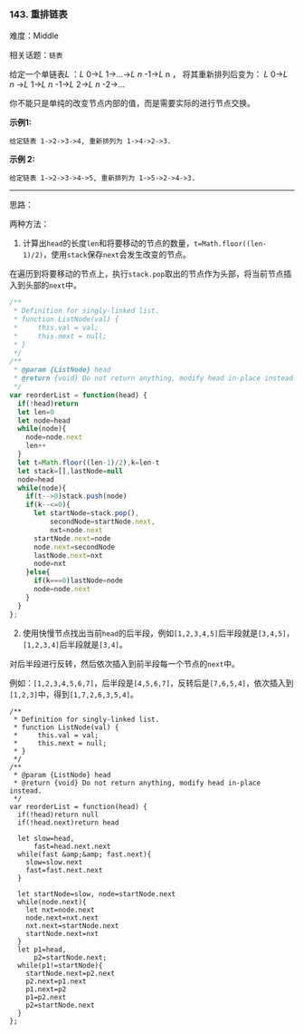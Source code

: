 ### 143. 重排链表

难度：Middle

相关话题：`链表`

给定一个单链表*L* ：*L* 0&rarr;*L* 1&rarr;&hellip;&rarr;*L* *n* -1&rarr;*L* n ，
将其重新排列后变为： *L* 0&rarr;*L* *n* &rarr;*L* 1&rarr;*L* *n* -1&rarr;*L* 2&rarr;*L* *n* -2&rarr;&hellip;



你不能只是单纯的改变节点内部的值，而是需要实际的进行节点交换。



**示例1:** 



```
给定链表 1->2->3->4, 重新排列为 1->4->2->3.
```


**示例 2:** 



```
给定链表 1->2->3->4->5, 重新排列为 1->5->2->4->3.
```



-----

思路：

两种方法：

1. 计算出`head`的长度`len`和将要移动的节点的数量，`t=Math.floor((len-1)/2)`，使用`stack`保存`next`会发生改变的节点。

在遍历到将要移动的节点上，执行`stack.pop`取出的节点作为头部，将当前节点插入到头部的`next`中。


```js
/**
 * Definition for singly-linked list.
 * function ListNode(val) {
 *     this.val = val;
 *     this.next = null;
 * }
 */
/**
 * @param {ListNode} head
 * @return {void} Do not return anything, modify head in-place instead.
 */
var reorderList = function(head) {
  if(!head)return
  let len=0
  let node=head
  while(node){
    node=node.next
    len++
  }
  let t=Math.floor((len-1)/2),k=len-t
  let stack=[],lastNode=null
  node=head
  while(node){
    if(t-->0)stack.push(node)
    if(k--<=0){
      let startNode=stack.pop(),
          secondNode=startNode.next,
          nxt=node.next
      startNode.next=node
      node.next=secondNode
      lastNode.next=nxt
      node=nxt
    }else{
      if(k===0)lastNode=node
      node=node.next
    }
  }
};
```

2. 使用快慢节点找出当前`head`的后半段，例如`[1,2,3,4,5]`后半段就是`[3,4,5]`，`[1,2,3,4]`后半段就是`[3,4]`。

对后半段进行反转，然后依次插入到前半段每一个节点的`next`中。

例如：`[1,2,3,4,5,6,7]`，后半段是`[4,5,6,7]`，反转后是`[7,6,5,4]`，依次插入到`[1,2,3]`中，得到`[1,7,2,6,3,5,4]`。
```
/**
 * Definition for singly-linked list.
 * function ListNode(val) {
 *     this.val = val;
 *     this.next = null;
 * }
 */
/**
 * @param {ListNode} head
 * @return {void} Do not return anything, modify head in-place instead.
 */
var reorderList = function(head) {
  if(!head)return null
  if(!head.next)return head

  let slow=head,
      fast=head.next.next
  while(fast &amp;&amp; fast.next){
    slow=slow.next
    fast=fast.next.next
  }
  
  let startNode=slow, node=startNode.next
  while(node.next){
    let nxt=node.next
    node.next=nxt.next
    nxt.next=startNode.next
    startNode.next=nxt
  }
  let p1=head,
      p2=startNode.next;
  while(p1!=startNode){
    startNode.next=p2.next
    p2.next=p1.next
    p1.next=p2
    p1=p2.next
    p2=startNode.next
  }
};
```


